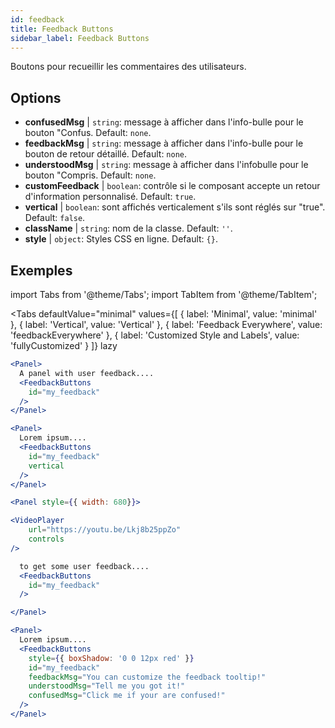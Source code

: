 ```yaml
---
id: feedback 
title: Feedback Buttons
sidebar_label: Feedback Buttons
---
```


Boutons pour recueillir les commentaires des utilisateurs.

## Options

* __confusedMsg__ | `string`: message à afficher dans l'info-bulle pour le bouton "Confus. Default: `none`.
* __feedbackMsg__ | `string`: message à afficher dans l'info-bulle pour le bouton de retour détaillé. Default: `none`.
* __understoodMsg__ | `string`: message à afficher dans l'infobulle pour le bouton "Compris. Default: `none`.
* __customFeedback__ | `boolean`: contrôle si le composant accepte un retour d'information personnalisé. Default: `true`.
* __vertical__ | `boolean`: sont affichés verticalement s'ils sont réglés sur "true". Default: `false`.
* __className__ | `string`: nom de la classe. Default: `''`.
* __style__ | `object`: Styles CSS en ligne. Default: `{}`.


## Exemples

import Tabs from '@theme/Tabs';
import TabItem from '@theme/TabItem';

<Tabs
    defaultValue="minimal"
    values={[
        { label: 'Minimal', value: 'minimal' },
        { label: 'Vertical', value: 'Vertical' },
        { label: 'Feedback Everywhere', value: 'feedbackEverywhere' },
        { label: 'Customized Style and Labels', value: 'fullyCustomized' }
    ]}
    lazy
>

<TabItem value="minimal">

```jsx live
<Panel>
  A panel with user feedback....
  <FeedbackButtons
    id="my_feedback" 
  />
</Panel>
```

</TabItem>

<TabItem value="Vertical">

```jsx live
<Panel>
  Lorem ipsum....
  <FeedbackButtons
    id="my_feedback" 
    vertical
  />
</Panel>
```
</TabItem>

<TabItem value="feedbackEverywhere">

```jsx live
<Panel style={{ width: 680}}>

<VideoPlayer
    url="https://youtu.be/Lkj8b25ppZo"
    controls
/>

  to get some user feedback....
  <FeedbackButtons
    id="my_feedback" 
  />

</Panel>
```
</TabItem>

<TabItem value="fullyCustomized">

```jsx live
<Panel>
  Lorem ipsum....
  <FeedbackButtons
    style={{ boxShadow: '0 0 12px red' }}
    id="my_feedback"  
    feedbackMsg="You can customize the feedback tooltip!"
    understoodMsg="Tell me you got it!" 
    confusedMsg="Click me if your are confused!" 
  />
</Panel>
```
</TabItem>

</Tabs>
